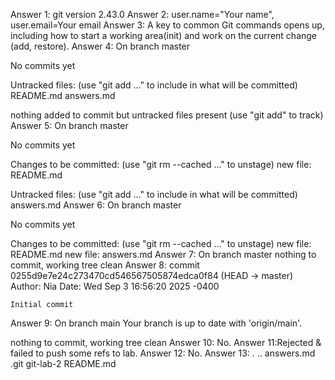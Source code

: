 Answer 1: git version 2.43.0
Answer 2: user.name="Your name", user.email=Your email
Answer 3: A key to common Git commands opens up, including how to start a working area(init) and work on the current change (add, restore).
Answer 4: On branch master

No commits yet

Untracked files:
  (use "git add <file>..." to include in what will be committed)
	README.md
	answers.md

nothing added to commit but untracked files present (use "git add" to track)
Answer 5: On branch master

No commits yet

Changes to be committed:
  (use "git rm --cached <file>..." to unstage)
	new file:   README.md

Untracked files:
  (use "git add <file>..." to include in what will be committed)
	answers.md
Answer 6: On branch master

No commits yet

Changes to be committed:
  (use "git rm --cached <file>..." to unstage)
	new file:   README.md
	new file:   answers.md
Answer 7: On branch master
nothing to commit, working tree clean
Answer 8: commit 0255d9e7e24c273470cd546567505874edca0f84 (HEAD -> master)
Author: Nia <Your email>
Date:   Wed Sep 3 16:56:20 2025 -0400

    Initial commit
Answer 9: On branch main
Your branch is up to date with 'origin/main'.

nothing to commit, working tree clean
Answer 10: No.
Answer 11:Rejected & failed to push some refs to lab.
Answer 12: No.
Answer 13: .  ..  answers.md  .git  git-lab-2  README.md
